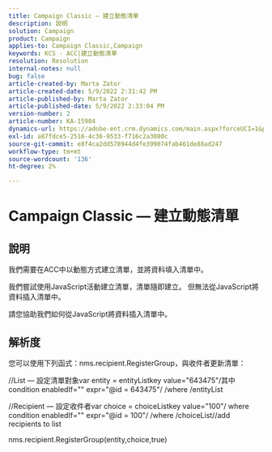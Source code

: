 ```yaml
---
title: Campaign Classic — 建立動態清單
description: 說明
solution: Campaign
product: Campaign
applies-to: Campaign Classic,Campaign
keywords: KCS - ACC|建立動態清單
resolution: Resolution
internal-notes: null
bug: false
article-created-by: Marta Zator
article-created-date: 5/9/2022 2:31:42 PM
article-published-by: Marta Zator
article-published-date: 5/9/2022 2:33:04 PM
version-number: 2
article-number: KA-15904
dynamics-url: https://adobe-ent.crm.dynamics.com/main.aspx?forceUCI=1&pagetype=entityrecord&etn=knowledgearticle&id=58da1bb8-a4cf-ec11-a7b5-0022480a8e40
exl-id: a87fdce5-2516-4c36-9533-f716c2a3080c
source-git-commit: e8f4ca2dd578944d4fe399074fab461de88ad247
workflow-type: tm+mt
source-wordcount: '136'
ht-degree: 2%

---
```


# Campaign Classic — 建立動態清單

## 說明


我們需要在ACC中以動態方式建立清單，並將資料填入清單中。

我們嘗試使用JavaScript活動建立清單，清單隨即建立。 但無法從JavaScript將資料插入清單中。

請您協助我們如何從JavaScript將資料插入清單中。


## 解析度


您可以使用下列函式：nms.recipient.RegisterGroup，與收件者更新清單：



//List — 設定清單對象var entity = entityListkey value=&quot;643475&quot;/其中condition enabledIf=&quot;&quot; expr=&quot;@id = 643475&quot;/ /where /entityList



//Recipient — 設定收件者var choice = choiceListkey value=&quot;100&quot;/ where condition enabledIf=&quot;&quot; expr=&quot;@id = 100&quot;/ /where /choiceList//add recipients to list

nms.recipient.RegisterGroup(entity,choice,true)
